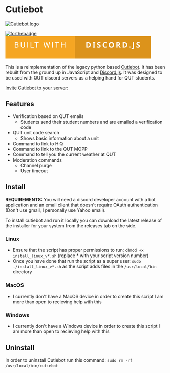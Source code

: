 # Cutiebot

[![Cutiebot logo](https://cdn.discordapp.com/app-icons/1055472048899641365/4d6ff8bb2f760373dd8a41e77300e73a.png)](https://discord.com/api/oauth2/authorize?client_id=1055472048899641365&permissions=8&scope=bot%20applications.commands)

[![forthebadge](https://forthebadge.com/images/badges/made-with-javascript.svg)](https://www.javascript.com/) [![forthebadge](images/built%20with-discord.js-.svg)](https://discord.js.org/)

This is a reimplementation of the legacy python based [Cutiebot](https://github.com/cutiedevs/LegacyDiscordQUTVerificationBot). It has been rebuilt from the ground up in JavaScript and [Discord.js](https://discord.js.org/). It was designed to be used with QUT discord servers as a helping hand for QUT students.

[Invite Cutiebot to your server:](https://discord.com/api/oauth2/authorize?client_id=1055472048899641365&permissions=8&scope=bot%20applications.commands)

## Features

 - Verification based on QUT emails
   - Students send their student numbers and are emailed a verification code
 - QUT unit code search
   - Shows basic information about a unit
 - Command to link to HiQ
 - Command to link to the QUT MOPP
 - Command to tell you the current weather at QUT
 - Moderation commands
   - Channel purge
   - User timeout

## Install

**REQUIREMENTS:**
You will need a discord developer account with a bot application and an email client that doesn't require OAuth authentication (Don't use gmail, I personally use Yahoo email).

To install cutiebot and run it locally you can download the latest release of the installer for your system from the releases tab on the side.

### Linux
 - Ensure that the script has proper permissions to run: `chmod +x install_linux_v*.sh` (replace * with your script version number)
 - Once you have done that run the script as a super user: `sudo ./install_linux_v*.sh` as the script adds files in the `/usr/local/bin` directory

### MacOS

 - I currently don't have a MacOS device in order to create this script I am more than open to recieving help with this

### Windows

- I currently don't have a Windows device in order to create this script I am more than open to recieving help with this

## Uninstall

In order to uninstall Cutiebot run this command: `sudo rm -rf /usr/local/bin/cutiebot`

